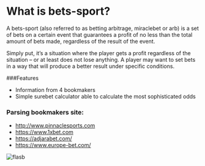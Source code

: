 
What is bets-sport?
==================

A bets-sport (also referred to as betting arbitrage, miraclebet or arb) is a set of bets on a certain event that guarantees a profit of no less than the total amount of bets made,
regardless of the result of the event.

Simply put, it’s a situation where the player gets a profit regardless of the situation – or at least does not lose anything.
A player may want to set bets in a way that will produce a better result under specific conditions.


###Features

* Information from 4 bookmakers
* Simple surebet calculator able to calculate the most sophisticated odds


### Parsing bookmakers site:

* http://www.pinnaclesports.com
* https://www.1xbet.com
* https://adjarabet.com/
* https://www.europe-bet.com/




![flasb](https://github.com/Chkhikvadze/bets-sport/blob/master/screenshot/bets.png "Starter template")





